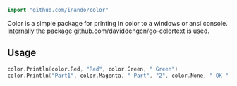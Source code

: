```Go
import "github.com/inando/color"
```

Color is a simple package for printing in color to a windows or ansi console.
Internally the package github.com/daviddengcn/go-colortext is used.

## Usage

```Go
color.Println(color.Red, "Red", color.Green, " Green")
color.Println("Part1", color.Magenta, " Part", "2", color.None, " OK ", color.Red, "!")
```